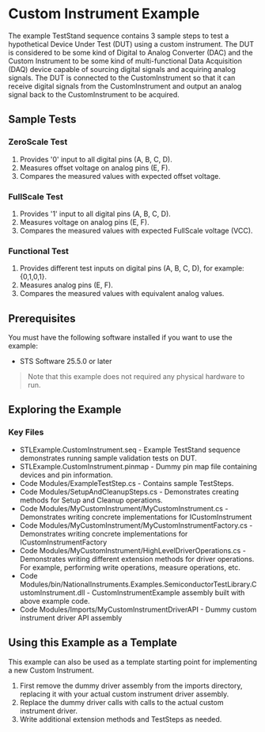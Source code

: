 # Custom Instrument Example

The example TestStand sequence contains 3 sample steps to test a hypothetical Device Under Test (DUT) using a custom instrument.
The DUT is considered to be some kind of Digital to Analog Converter (DAC) and the Custom Instrument to be some kind of multi-functional Data Acquisition (DAQ) device capable of sourcing digital signals and acquiring analog signals.
The DUT is connected to the CustomInstrument so that it can receive digital signals from the CustomInstrument and output an analog signal back to the CustomInstrument to be acquired.

## Sample Tests

### ZeroScale Test

1. Provides '0' input to all digital pins (A, B, C, D).
2. Measures offset voltage on analog pins (E, F).
3. Compares the measured values with expected offset voltage.

### FullScale Test

1. Provides '1' input to all digital pins (A, B, C, D).
2. Measures voltage on analog pins (E, F).
3. Compares the measured values with expected FullScale voltage (VCC).

### Functional Test

1. Provides different test inputs on digital pins (A, B, C, D), for example: {0,1,0,1}.
2. Measures analog pins (E, F).
3. Compares the measured values with equivalent analog values.

## Prerequisites

You must have the following software installed if you want
to use the example:

- STS Software 25.5.0 or later

> Note that this example does not required any physical hardware to run.

## Exploring the Example

### Key Files

- STLExample.CustomInstrument.seq - Example TestStand sequence demonstrates running sample validation tests on DUT.
- STLExample.CustomInstrument.pinmap - Dummy pin map file containing devices and pin information.
- Code Modules/ExampleTestStep.cs - Contains sample TestSteps.
- Code Modules/SetupAndCleanupSteps.cs - Demonstrates creating methods for Setup and Cleanup operations.
- Code Modules/MyCustomInstrument/MyCustomInstrument.cs - Demonstrates writing concrete implementations for ICustomInstrument
- Code Modules/MyCustomInstrument/MyCustomInstrumentFactory.cs - Demonstrates writing concrete implementations for ICustomInstrumentFactory
- Code Modules/MyCustomInstrument/HighLevelDriverOperations.cs - Demonstrates writing different extension methods for driver operations. For example, performing write operations, measure operations, etc.
- Code Modules/bin/NationalInstruments.Examples.SemiconductorTestLibrary.CustomInstrument.dll - CustomInstrumentExample assembly built with above example code.
- Code Modules/Imports/MyCustomInstrumentDriverAPI - Dummy custom instrument driver API assembly

## Using this Example as a Template

This example can also be used as a template starting point for implementing a new Custom Instrument.

1. First remove the dummy driver assembly from the imports directory, replacing it with your actual custom instrument driver assembly.
2. Replace the dummy driver calls with calls to the actual custom instrument driver.
3. Write additional extension methods and TestSteps as needed.
 